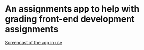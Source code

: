 # An assignments app to help with grading front-end development assignments

[Screencast of the app in use](https://vimeo.com/123043554)
